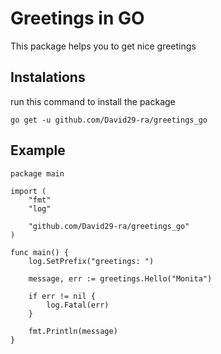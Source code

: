 # Greetings in GO
This package helps you to get nice greetings

## Instalations
run this command to install the package
```
go get -u github.com/David29-ra/greetings_go
```

## Example

```
package main

import (
	"fmt"
	"log"

	"github.com/David29-ra/greetings_go"
)

func main() {
	log.SetPrefix("greetings: ")

	message, err := greetings.Hello("Monita")

	if err != nil {
		log.Fatal(err)
	}

	fmt.Println(message)
}
```